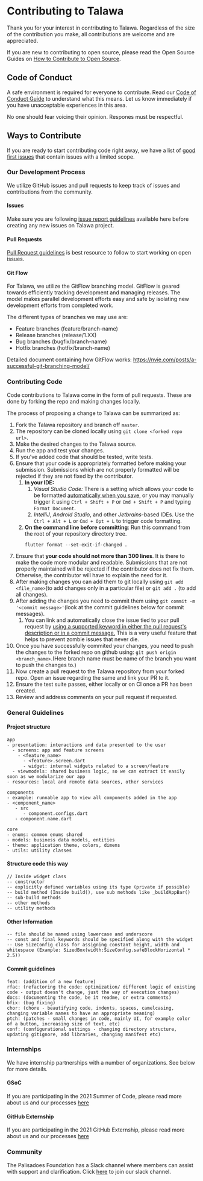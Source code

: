 # Contributing to Talawa
Thank you for your interest in contributing to Talawa. Regardless of the size of the contribution you make, all contributions are welcome and are appreciated. 

If you are new to contributing to open source, please read the Open Source Guides on [How to Contribute to Open Source](https://opensource.guide/how-to-contribute/).

## Code of Conduct
A safe environment is required for everyone to contribute. Read our [Code of Conduct Guide](https://github.com/PalisadoesFoundation/talawa/blob/master/CODE_OF_CONDUCT.md) to understand what this means. Let us know immediately if you have unacceptable experiences in this area.

No one should fear voicing their opinion. Respones must be respectful.

## Ways to Contribute
If you are ready to start contributing code right away, we have a list of [good first issues](https://github.com/PalisadoesFoundation/talawa/labels/good%20first%20issue) that contain issues with a limited scope. 

### Our Development Process
We utilize GitHub issues and pull requests to keep track of issues and contributions from the community. 

#### Issues 
Make sure you are following [issue report guidelines](https://github.com/PalisadoesFoundation/talawa/blob/master/issue-guidelines.md) available here before creating any new issues on Talawa project.

#### Pull Requests
[Pull Request guidelines](https://github.com/PalisadoesFoundation/talawa/blob/master/PR-guidelines.md) is best resource to follow to start working on open issues.

#### Git Flow
For Talawa, we utilize the GitFlow branching model. GitFlow is geared towards efficiently tracking development and managing releases. The model makes parallel development efforts easy and safe by isolating new development efforts from completed work. 

The different types of branches we may use are:
* Feature branches (feature/branch-name)
* Release branches (release/1.XX)
* Bug branches  (bugfix/branch-name)
* Hotfix branches (hotfix/branch-name)

Detailed document containing how GitFlow works: https://nvie.com/posts/a-successful-git-branching-model/

### Contributing Code
Code contributions to Talawa come in the form of pull requests. These are done by forking the repo and making changes locally. 

The process of proposing a change to Talawa can be summarized as:
1. Fork the Talawa repository and branch off `master`.
1. The repository can be cloned locally using `git clone <forked repo url>`.
1. Make the desired changes to the Talawa source.
1. Run the app and test your changes.
1. If you've added code that should be tested, write tests.
1. Ensure that your code is appropriately formatted before making your submission. Submissions which are not properly formatted will be rejected if they are not fixed by the contributor.
    1. **In your IDE:**
        1. *Visual Studio Code:* There is a setting which allows your code to be formatted [automatically when you save](https://stackoverflow.com/a/66538607/15290492), or you may manually trigger it using `Ctrl + Shift + P` or `Cmd + Shift + P` and typing `Format Document`.
        1. *IntelliJ*, *Android Studio*, and other *Jetbrains*-based IDEs. Use the `Ctrl + Alt + L` or `Cmd + Opt + L` to trigger code formatting.
    1. **On the command line before committing**: Run this command from the root of your repository directory tree.
        ```
        flutter format --set-exit-if-changed .
        ```
1. Ensure that **your code should not more than 300 lines**. It is there to make the code more modular and readable. Submissions that are not properly maintained will be rejected if the contributor does not fix them. Otherwise, the contributor will have to explain the need for it.
1. After making changes you can add them to git locally using `git add <file_name>`(to add changes only in a particular file) or `git add .` (to add all changes).
1. After adding the changes you need to commit them using `git commit -m '<commit message>'`(look at the commit guidelines below for commit messages).
    1. You can link and automatically close the issue tied to your pull request by [using a supported keyword in either the pull request's description or in a commit message.](https://docs.github.com/en/github/managing-your-work-on-github/linking-a-pull-request-to-an-issue) This is a very useful feature that helps to prevent zombie issues that never die.
1. Once you have successfully commited your changes, you need to push the changes to the forked repo on github using: `git push origin <branch_name>`.(Here branch name must be name of the branch you want to push the changes to.)
1. Now create a pull request to the Talawa repository from your forked repo. Open an issue regarding the same and link your PR to it.
1. Ensure the test suite passes, either locally or on CI once a PR has been created. 
1. Review and address comments on your pull request if requested.

### General Guidelines

#### Project structure

```
app
- presentation: interactions and data presented to the user
  - screens: app and feature screens
    - <feature_name>
      - <feature>.screen.dart
      - widget: internal widgets related to a screen/feature
  - viewmodels: shared business logic, so we can extract it easily soon as we modularize our app
- resources: local and remote data sources, other services

components
- example: runnable app to view all components added in the app
- <component_name>
   - src
      - component.configs.dart
   - component.name.dart

core
- enums: common enums shared
- models: business data models, entities
- theme: application theme, colors, dimens
- utils: utility classes
```

#### Structure code this way

```
// Inside widget class
-- constructor
-- explicitly defined variables using its type (private if possible)
-- build method (Inside build(), use sub methods like _buildAppBar()
-- sub-build methods
-- other methods
-- utility methods
```

#### Other Information

```
-- file should be named using lowercase and underscore
-- const and final keywords should be specified along with the widget
-- Use SizeConfig class for assigning constant height, width and whitespace (Example: SizedBox(width:SizeConfig.safeBlockHorizontal * 2.5))
```

#### Commit guidelines

```
feat: (addition of a new feature)
rfac: (refactoring the code: optimization/ different logic of existing code - output doesn't change, just the way of execution changes)
docs: (documenting the code, be it readme, or extra comments)
bfix: (bug fixing)
chor: (chore - beautifying code, indents, spaces, camelcasing, changing variable names to have an appropriate meaning)
ptch: (patches - small changes in code, mainly UI, for example color of a button, increasing size of text, etc)
conf: (configurational settings - changing directory structure, updating gitignore, add libraries, changing manifest etc)
```

### Internships

We have internship partnerships with a number of organizations. See below for more details.

#### GSoC
If you are participating in the 2021 Summer of Code, please read more about us and our processes [here](https://palisadoesfoundation.github.io/talawa-docs/docs/internships/gsoc/gsoc-introduction)

#### GitHub Externship
If you are participating in the 2021 GitHub Externship, please read more about us and our processes [here](https://palisadoesfoundation.github.io/talawa-docs/docs/internships/github/github-introduction)


### Community
The Palisadoes Foundation has a Slack channel where members can assist with support and clarification. Click [here](https://join.slack.com/t/thepalisadoes-dyb6419/shared_invite/zt-nk79xxlg-OxTdlrD7RLaswu8EO_Q5rg) to join our slack channel.
